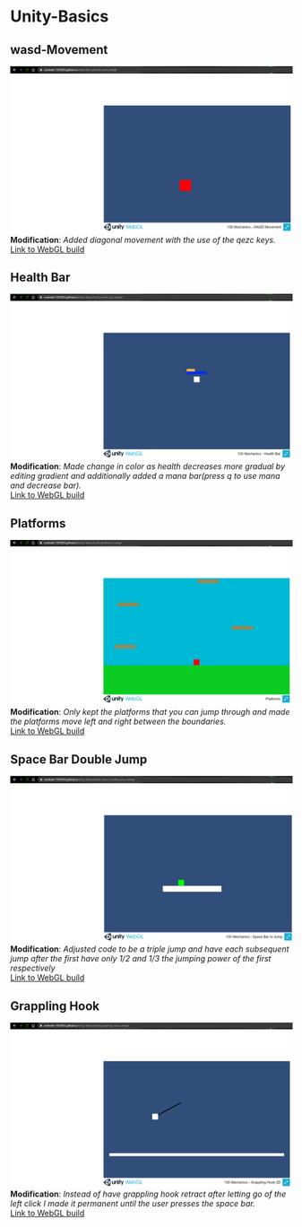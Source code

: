 # Unity-Basics

## wasd-Movement
![](img/wasd.png)
**Modification**: _Added diagonal movement with the use of the qezc keys._\
[Link to WebGL build](https://noshokri-1925832.github.io/Unity-Basics/build_wasd_webgl/)


## Health Bar
![](img/mana_bar.png)
**Modification**: _Made change in color as health decreases more gradual by editing gradient and additionally added a mana bar(press q to use mana and decrease bar)._\
[Link to WebGL build](https://noshokri-1925832.github.io/Unity-Basics/build_health_bar_webgl/)

## Platforms
![](img/platforms.png)
**Modification**: _Only kept the platforms that you can jump through and made the platforms move left and right between the boundaries._\
[Link to WebGL build](https://noshokri-1925832.github.io/Unity-Basics/build_wasd_webgl/)

## Space Bar Double Jump
![](img/triple_jump.png)
**Modification**: _Adjusted code to be a triple jump and have each subsequent jump after the first have only 1/2 and 1/3 the jumping power of the first respectively_\
[Link to WebGL build](https://noshokri-1925832.github.io/Unity-Basics/build_wasd_webgl/)

## Grappling Hook
![](img/grappling_hook.png)
**Modification**: _Instead of have grappling hook retract after letting go of the left click I made it permanent until the user presses the space bar._\
[Link to WebGL build](https://noshokri-1925832.github.io/Unity-Basics/build_wasd_webgl/)